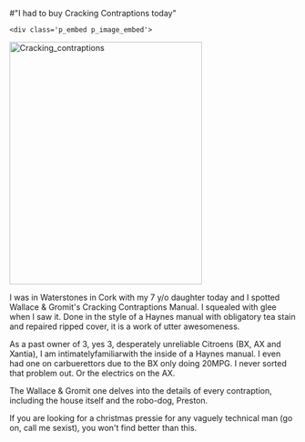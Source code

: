 #"I had to buy Cracking Contraptions today"


    <div class='p_embed p_image_embed'>
<img alt="Cracking_contraptions" height="426" src="http://getfile2.posterous.com/getfile/files.posterous.com/conoroneill/tle7Slos9VfUvkZ43EFiSFhw24uMwhrL61j1que03a3A5OE2hwoHBguhh3Iu/cracking_contraptions.png" width="338" />
</div>
<p>I was in Waterstones in Cork with my 7 y/o daughter today and I spotted Wallace &amp; Gromit&#39;s Cracking Contraptions Manual. I squealed with glee when I saw it. Done in the style of a Haynes manual with obligatory tea stain and repaired ripped cover, it is a work of utter awesomeness. </p><p /><div>As a past owner of 3, yes 3, desperately unreliable Citroens (BX, AX and Xantia), I am intimatelyfamiliarwith the inside of a Haynes manual. I even had one on carbuerettors due to the BX only doing 20MPG. I never sorted that problem out. Or the electrics on the AX.</div> <p /><div>The Wallace &amp; Gromit one delves into the details of every contraption, including the house itself and the robo-dog, Preston.</div><p /><div>If you are looking for a christmas pressie for any vaguely technical man (go on, call me sexist), you won&#39;t find better than this.</div>
  